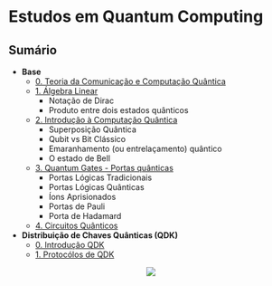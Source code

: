 # Estudos em Quantum Computing

## Sumário

- **Base**
  - [0. Teoria da Comunicação e Computação Quântica](estudos/0_teoria_da_comunicacao_e_computacao_quantica.md)
  - [1. Álgebra Linear](estudos/1_algebra_linear_notacao_dirac.md)
    - Notação de Dirac
    - Produto entre dois estados quânticos
  - [2. Introdução à Computação Quântica](estudos/2_introducao.md)
    - Superposição Quântica
    - Qubit vs Bit Clássico
    - Emaranhamento (ou entrelaçamento) quântico
    - O estado de Bell
  - [3. Quantum Gates - Portas quânticas](estudos/3_portas_quanticas.md)
    - Portas Lógicas Tradicionais
    - Portas Lógicas Quânticas
    - Íons Aprisionados
    - Portas de Pauli
    - Porta de Hadamard
  - [4. Circuitos Quânticos](estudos/4_circuitos_quanticos.md)
- **Distribuição de Chaves Quânticas (QDK)**
  - [0. Introdução QDK]()
  - [1. Protocólos de QDK]()

<div align='center'>

<img src='https://i.sstatic.net/vLj8P.png'>

</div>
